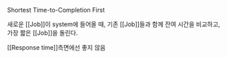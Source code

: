 Shortest Time-to-Completion First

새로운 [[Job]]이 system에 들어올 때, 기존 [[Job]]들과 함께 잔여 시간을 비교하고, 가장 짧은 [[Job]]을 돌린다.

[[Response time]]측면에선 좋지 않음

